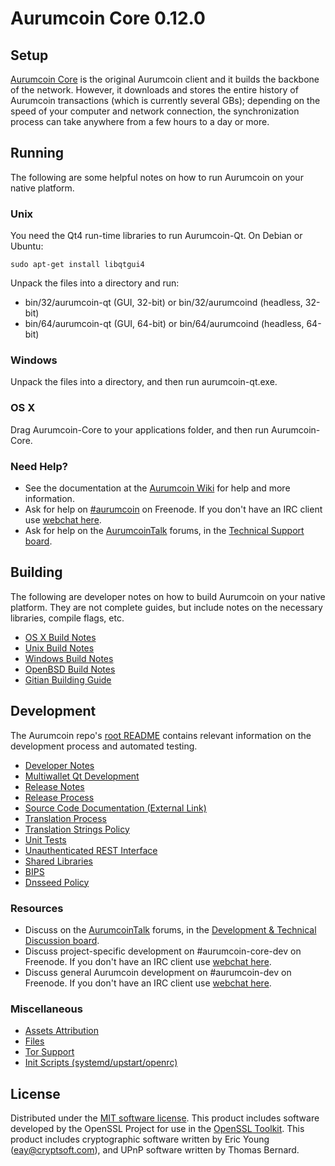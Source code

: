 Aurumcoin Core 0.12.0
=====================

Setup
---------------------
[Aurumcoin Core](http://aurumcoin.org/en/download) is the original Aurumcoin client and it builds the backbone of the network. However, it downloads and stores the entire history of Aurumcoin transactions (which is currently several GBs); depending on the speed of your computer and network connection, the synchronization process can take anywhere from a few hours to a day or more.

Running
---------------------
The following are some helpful notes on how to run Aurumcoin on your native platform.

### Unix

You need the Qt4 run-time libraries to run Aurumcoin-Qt. On Debian or Ubuntu:

	sudo apt-get install libqtgui4

Unpack the files into a directory and run:

- bin/32/aurumcoin-qt (GUI, 32-bit) or bin/32/aurumcoind (headless, 32-bit)
- bin/64/aurumcoin-qt (GUI, 64-bit) or bin/64/aurumcoind (headless, 64-bit)



### Windows

Unpack the files into a directory, and then run aurumcoin-qt.exe.

### OS X

Drag Aurumcoin-Core to your applications folder, and then run Aurumcoin-Core.

### Need Help?

* See the documentation at the [Aurumcoin Wiki](https://en.aurumcoin.it/wiki/Main_Page)
for help and more information.
* Ask for help on [#aurumcoin](http://webchat.freenode.net?channels=aurumcoin) on Freenode. If you don't have an IRC client use [webchat here](http://webchat.freenode.net?channels=aurumcoin).
* Ask for help on the [AurumcoinTalk](https://aurumcointalk.org/) forums, in the [Technical Support board](https://aurumcointalk.org/index.php?board=4.0).

Building
---------------------
The following are developer notes on how to build Aurumcoin on your native platform. They are not complete guides, but include notes on the necessary libraries, compile flags, etc.

- [OS X Build Notes](build-osx.md)
- [Unix Build Notes](build-unix.md)
- [Windows Build Notes](build-windows.md)
- [OpenBSD Build Notes](build-openbsd.md)
- [Gitian Building Guide](gitian-building.md)

Development
---------------------
The Aurumcoin repo's [root README](/README.md) contains relevant information on the development process and automated testing.

- [Developer Notes](developer-notes.md)
- [Multiwallet Qt Development](multiwallet-qt.md)
- [Release Notes](release-notes.md)
- [Release Process](release-process.md)
- [Source Code Documentation (External Link)](https://dev.visucore.com/aurumcoin/doxygen/)
- [Translation Process](translation_process.md)
- [Translation Strings Policy](translation_strings_policy.md)
- [Unit Tests](unit-tests.md)
- [Unauthenticated REST Interface](REST-interface.md)
- [Shared Libraries](shared-libraries.md)
- [BIPS](bips.md)
- [Dnsseed Policy](dnsseed-policy.md)

### Resources
* Discuss on the [AurumcoinTalk](https://aurumcointalk.org/) forums, in the [Development & Technical Discussion board](https://aurumcointalk.org/index.php?board=6.0).
* Discuss project-specific development on #aurumcoin-core-dev on Freenode. If you don't have an IRC client use [webchat here](http://webchat.freenode.net/?channels=aurumcoin-core-dev).
* Discuss general Aurumcoin development on #aurumcoin-dev on Freenode. If you don't have an IRC client use [webchat here](http://webchat.freenode.net/?channels=aurumcoin-dev).

### Miscellaneous
- [Assets Attribution](assets-attribution.md)
- [Files](files.md)
- [Tor Support](tor.md)
- [Init Scripts (systemd/upstart/openrc)](init.md)

License
---------------------
Distributed under the [MIT software license](http://www.opensource.org/licenses/mit-license.php).
This product includes software developed by the OpenSSL Project for use in the [OpenSSL Toolkit](https://www.openssl.org/). This product includes
cryptographic software written by Eric Young ([eay@cryptsoft.com](mailto:eay@cryptsoft.com)), and UPnP software written by Thomas Bernard.
